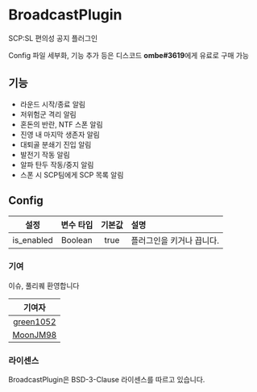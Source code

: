 # BroadcastPlugin

SCP:SL 편의성 공지 플러그인

Config 파일 세부화, 기능 추가 등은 디스코드 **ombe#3619**에게 유료로 구매 가능

## 기능

- 라운드 시작/종료 알림
- 저위험군 격리 알림
- 혼돈의 반란, NTF 스폰 알림
- 진영 내 마지막 생존자 알림
- 대퇴골 분쇄기 진입 알림
- 발전기 작동 알림
- 알파 탄두 작동/중지 알림
- 스폰 시 SCP팀에게 SCP 목록 알림

## Config

|    설정    | 변수 타입 | 기본값 | 설명                      |
| :--------: | :-------: | :----: | :------------------------ |
| is_enabled |  Boolean  |  true  | 플러그인을 키거나 끕니다. |

### 기여

이슈, 풀리퀘 환영합니다

|                  기여자                   |
| :---------------------------------------: |
| [green1052](https://github.com/green1052) |
|  [MoonJM98](https://github.com/MoonJM98)  |

### 라이센스

BroadcastPlugin은 BSD-3-Clause 라이센스를 따르고 있습니다.
